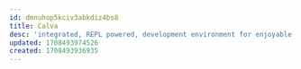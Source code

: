 ```yaml
---
id: dmnuhop5kciv3abkdiz4bs8
title: Calva
desc: 'integrated, REPL powered, development environment for enjoyable and productive Clojure and ClojureScript programming in Visual Studio Code'
updated: 1708493974526
created: 1708493936935
---
```

